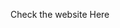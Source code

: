 Check the website <a hred="https://chinmaykadam172.github.io/unscript2k22/" target="blank">Here</a>
